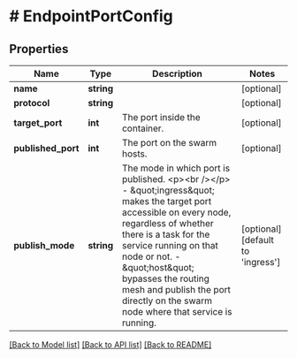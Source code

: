 # # EndpointPortConfig

## Properties

Name | Type | Description | Notes
------------ | ------------- | ------------- | -------------
**name** | **string** |  | [optional]
**protocol** | **string** |  | [optional]
**target_port** | **int** | The port inside the container. | [optional]
**published_port** | **int** | The port on the swarm hosts. | [optional]
**publish_mode** | **string** | The mode in which port is published.  &lt;p&gt;&lt;br /&gt;&lt;/p&gt;  - \&quot;ingress\&quot; makes the target port accessible on every node,   regardless of whether there is a task for the service running on   that node or not. - \&quot;host\&quot; bypasses the routing mesh and publish the port directly on   the swarm node where that service is running. | [optional] [default to 'ingress']

[[Back to Model list]](../../README.md#models) [[Back to API list]](../../README.md#endpoints) [[Back to README]](../../README.md)
